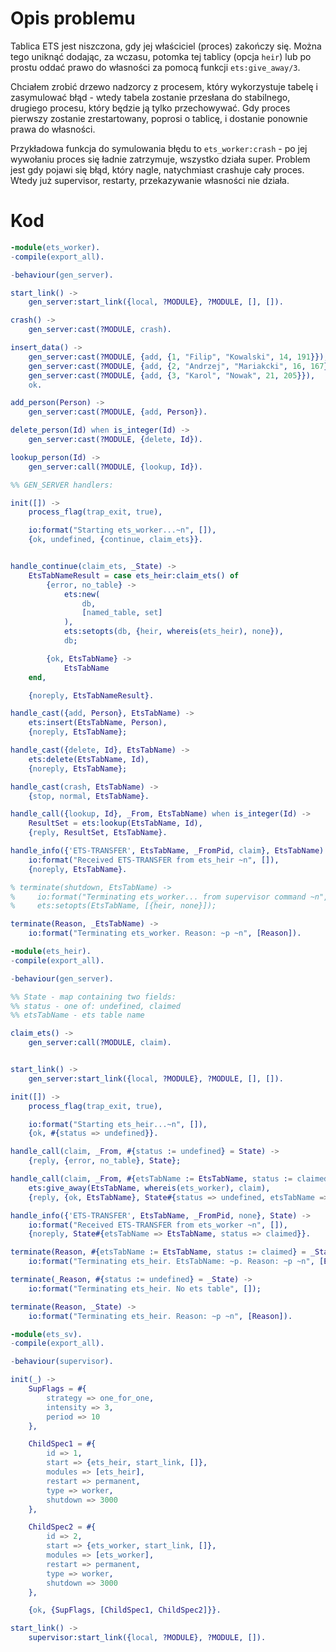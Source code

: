 # Opis problemu
Tablica ETS jest niszczona, gdy jej właściciel (proces) zakończy się. Można tego uniknąć dodając, za wczasu, potomka tej tablicy (opcja `heir`) lub po prostu oddać prawo do własności za pomocą funkcji `ets:give_away/3`. 

Chciałem zrobić drzewo nadzorcy z procesem, który wykorzystuje tabelę i zasymulować błąd - wtedy tabela zostanie przesłana do stabilnego, drugiego procesu, który będzie ją tylko przechowywać. Gdy proces pierwszy zostanie zrestartowany, poprosi o tablicę, i dostanie ponownie prawa do własności.

Przykładowa funkcja do symulowania błędu to `ets_worker:crash` - po jej wywołaniu proces się ładnie zatrzymuje, wszystko działa super. Problem jest gdy pojawi się błąd, który nagle, natychmiast crashuje cały proces. Wtedy już supervisor, restarty, przekazywanie własności nie działa. 

# Kod 

```erlang title="ets_worker.erl"
-module(ets_worker).
-compile(export_all).

-behaviour(gen_server).

start_link() ->
    gen_server:start_link({local, ?MODULE}, ?MODULE, [], []).

crash() ->
    gen_server:cast(?MODULE, crash).

insert_data() ->
    gen_server:cast(?MODULE, {add, {1, "Filip", "Kowalski", 14, 191}}),
    gen_server:cast(?MODULE, {add, {2, "Andrzej", "Mariakcki", 16, 167}}),
    gen_server:cast(?MODULE, {add, {3, "Karol", "Nowak", 21, 205}}),
    ok.

add_person(Person) ->
    gen_server:cast(?MODULE, {add, Person}).

delete_person(Id) when is_integer(Id) ->
    gen_server:cast(?MODULE, {delete, Id}).

lookup_person(Id) ->
    gen_server:call(?MODULE, {lookup, Id}).

%% GEN_SERVER handlers:

init([]) ->
    process_flag(trap_exit, true),

    io:format("Starting ets_worker...~n", []),
    {ok, undefined, {continue, claim_ets}}.


handle_continue(claim_ets, _State) ->
    EtsTabNameResult = case ets_heir:claim_ets() of 
        {error, no_table} ->
            ets:new(
                db, 
                [named_table, set]
            ),
            ets:setopts(db, {heir, whereis(ets_heir), none}),
            db;

        {ok, EtsTabName} ->
            EtsTabName
    end,

    {noreply, EtsTabNameResult}.

handle_cast({add, Person}, EtsTabName) ->
    ets:insert(EtsTabName, Person),
    {noreply, EtsTabName};

handle_cast({delete, Id}, EtsTabName) ->
    ets:delete(EtsTabName, Id),
    {noreply, EtsTabName};

handle_cast(crash, EtsTabName) ->
    {stop, normal, EtsTabName}.

handle_call({lookup, Id}, _From, EtsTabName) when is_integer(Id) ->
    ResultSet = ets:lookup(EtsTabName, Id),
    {reply, ResultSet, EtsTabName}.

handle_info({'ETS-TRANSFER', EtsTabName, _FromPid, claim}, EtsTabName) ->
    io:format("Received ETS-TRANSFER from ets_heir ~n", []),
    {noreply, EtsTabName}.

% terminate(shutdown, EtsTabName) ->
%     io:format("Terminating ets_worker... from supervisor command ~n", []),
%     ets:setopts(EtsTabName, [{heir, none}]);

terminate(Reason, _EtsTabName) ->
    io:format("Terminating ets_worker. Reason: ~p ~n", [Reason]).
```

```erlang title="ets_heir.erl"
-module(ets_heir).
-compile(export_all).

-behaviour(gen_server).

%% State - map containing two fields:
%% status - one of: undefined, claimed
%% etsTabName - ets table name  

claim_ets() ->
    gen_server:call(?MODULE, claim).


start_link() ->
    gen_server:start_link({local, ?MODULE}, ?MODULE, [], []).

init([]) ->
    process_flag(trap_exit, true),

    io:format("Starting ets_heir...~n", []),
    {ok, #{status => undefined}}.

handle_call(claim, _From, #{status := undefined} = State) ->
    {reply, {error, no_table}, State};

handle_call(claim, _From, #{etsTabName := EtsTabName, status := claimed} = State) ->
    ets:give_away(EtsTabName, whereis(ets_worker), claim),
    {reply, {ok, EtsTabName}, State#{status => undefined, etsTabName => undefined}}.

handle_info({'ETS-TRANSFER', EtsTabName, _FromPid, none}, State) ->
    io:format("Received ETS-TRANSFER from ets_worker ~n", []),
    {noreply, State#{etsTabName => EtsTabName, status => claimed}}.

terminate(Reason, #{etsTabName := EtsTabName, status := claimed} = _State) ->
    io:format("Terminating ets_heir. EtsTabName: ~p. Reason: ~p ~n", [EtsTabName, Reason]);

terminate(_Reason, #{status := undefined} = _State) ->
    io:format("Terminating ets_heir. No ets table", []);

terminate(Reason, _State) ->
    io:format("Terminating ets_heir. Reason: ~p ~n", [Reason]).
``` 

```erlang title="ets_sv.erl"
-module(ets_sv).
-compile(export_all).

-behaviour(supervisor).

init(_) ->
    SupFlags = #{
        strategy => one_for_one,
        intensity => 3,
        period => 10
    },

    ChildSpec1 = #{
        id => 1,
        start => {ets_heir, start_link, []},
        modules => [ets_heir],
        restart => permanent, 
        type => worker,
        shutdown => 3000
    },

    ChildSpec2 = #{
        id => 2,
        start => {ets_worker, start_link, []},
        modules => [ets_worker],
        restart => permanent, 
        type => worker,
        shutdown => 3000
    },

    {ok, {SupFlags, [ChildSpec1, ChildSpec2]}}.

start_link() ->
    supervisor:start_link({local, ?MODULE}, ?MODULE, []).
```
